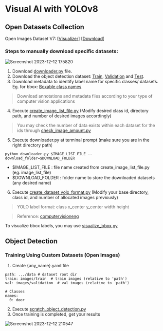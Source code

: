 # Visual AI with YOLOv8
## Open Datasets Collection
Open Images Dataset V7:  [[Visualizer](https://storage.googleapis.com/openimages/web/visualizer/index.html)] [[Download](https://storage.googleapis.com/openimages/web/download_v7.html)]

### Steps to manually download specific datasets:

![Screenshot 2023-12-12 175820](https://github.com/Fyzie/Visual-AI-with-YoloV8/assets/76240694/938aa6f9-0c42-4d2f-ba3e-784174ea44c1)

1. Download [downloader.py](https://raw.githubusercontent.com/openimages/dataset/master/downloader.py) file.
2. Download the object detection dataset: [Train](https://storage.googleapis.com/openimages/v6/oidv6-train-annotations-bbox.csv), [Validation](https://storage.googleapis.com/openimages/v5/validation-annotations-bbox.csv) and [Test](https://storage.googleapis.com/openimages/v5/test-annotations-bbox.csv).
3. Download metadata to identify label name for specific classes/ datasets. Eg. for bbox: [Boxable class names](https://storage.googleapis.com/openimages/v7/oidv7-class-descriptions-boxable.csv)
> Download annotations and metadata files according to your type of computer vision applications   
4. Execute [create_image_list_file.py](https://github.com/Fyzie/Visual-AI-with-YoloV8/blob/main/01_prepare_data/create_image_list_file.py) (Modify desired class id, directory path, and number of desired images accordingly)
> You may check the number of data exists within each dataset for the ids through [check_image_amount.py](https://github.com/Fyzie/Visual-AI-with-YoloV8/blob/main/01_prepare_data/check_image_amount.py)
5. Execute downloader.py at terminal prompt (make sure you are in the right directory path)
```
python downloader.py $IMAGE_LIST_FILE --download_folder=$DOWNLOAD_FOLDER
```
- $IMAGE_LIST_FILE : file name created from create_image_list_file.py (eg. image_list_file)
- $DOWNLOAD_FOLDER : folder name to store the downloaded datasets (any desired name)
6. Execute [create_dataset_yolo_format.py](https://github.com/Fyzie/Visual-AI-with-YoloV8/blob/main/01_prepare_data/create_dataset_yolo_format.py) (Modify your base directory, class id, and number of allocated images previously)
> YOLO label format: class x_center y_center width height   

> Reference: [computervisioneng](https://github.com/computervisioneng/train-yolov8-custom-dataset-step-by-step-guide)

To visualize bbox labels, you may use [visualize_bbox.py](https://github.com/Fyzie/Visual-AI-with-YoloV8/blob/main/01_prepare_data/visualize_bbox.py)

## Object Detection
### Training Using Custom Datasets (Open Images)
1. Create {any_name}.yaml file
```
path: .../data # dataset root dir
train: images/train  # train images (relative to 'path')
val: images/validation  # val images (relative to 'path')

# Classes
names:
  0: door
```
2. Execute [scratch_object_detection.py](https://github.com/Fyzie/Visual-AI-with-YoloV8/blob/main/02_object_detection/scratch_object_detection.py)
3. Once training is completed, get your results

![Screenshot 2023-12-12 210547](https://github.com/Fyzie/Visual-AI-with-YoloV8/assets/76240694/e273b713-cf2d-406b-a27d-cca5126914f4)



